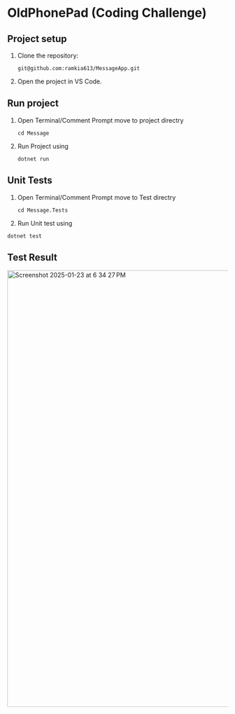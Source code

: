 # OldPhonePad (Coding Challenge)

## Project setup
1. Clone the repository:
   
   `git@github.com:ramkia613/MessageApp.git`
3. Open the project in VS Code.

## Run project
1. Open Terminal/Comment Prompt move to project directry
  
   `cd Message`
2. Run Project using
  
   `dotnet run`

## Unit Tests

1. Open Terminal/Comment Prompt move to Test directry
  
   `cd Message.Tests`
2.  Run Unit test using

   `dotnet test`

## Test Result

<img width="997" alt="Screenshot 2025-01-23 at 6 34 27 PM" src="https://github.com/user-attachments/assets/16a28e75-8168-4b44-898d-df79d7d7cec8" />
